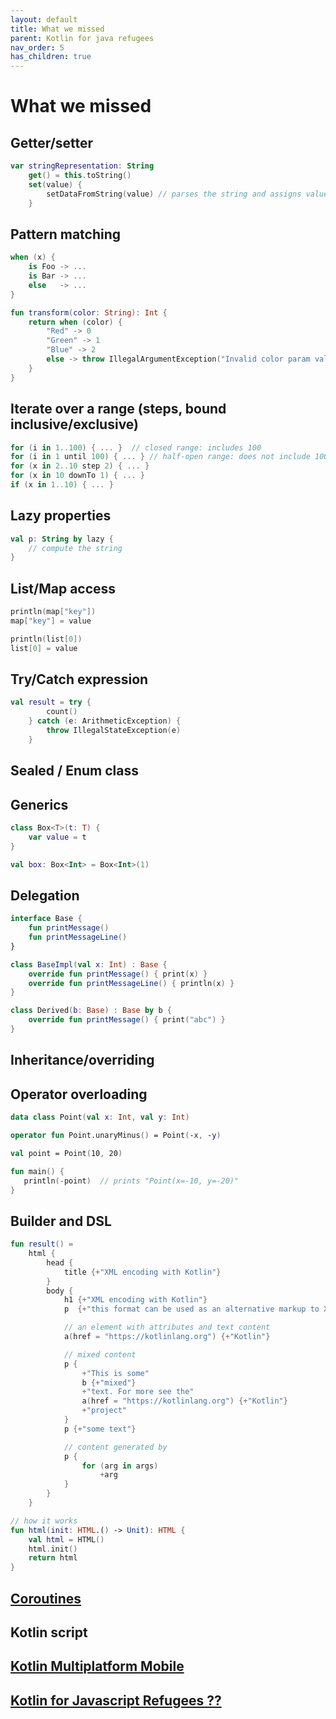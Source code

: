 ```yaml
---
layout: default
title: What we missed
parent: Kotlin for java refugees
nav_order: 5
has_children: true
---
```


# What we missed

## Getter/setter

```kotlin
var stringRepresentation: String
    get() = this.toString()
    set(value) {
        setDataFromString(value) // parses the string and assigns values to other properties
    }
```
## Pattern matching

```kotlin
when (x) {
    is Foo -> ...
    is Bar -> ...
    else   -> ...
}

fun transform(color: String): Int {
    return when (color) {
        "Red" -> 0
        "Green" -> 1
        "Blue" -> 2
        else -> throw IllegalArgumentException("Invalid color param value")
    }
}
```
## Iterate over a range (steps, bound inclusive/exclusive)

```kotlin
for (i in 1..100) { ... }  // closed range: includes 100
for (i in 1 until 100) { ... } // half-open range: does not include 100
for (x in 2..10 step 2) { ... }
for (x in 10 downTo 1) { ... }
if (x in 1..10) { ... }
```
## Lazy properties

```kotlin
val p: String by lazy {
    // compute the string
}
```
## List/Map access

```kotlin
println(map["key"])
map["key"] = value

println(list[0])
list[0] = value
```
## Try/Catch expression

```kotlin
val result = try {
        count()
    } catch (e: ArithmeticException) {
        throw IllegalStateException(e)
    }
```
## Sealed / Enum class
## Generics

```kotlin
class Box<T>(t: T) {
    var value = t
}

val box: Box<Int> = Box<Int>(1)
```
## Delegation

```kotlin
interface Base {
    fun printMessage()
    fun printMessageLine()
}

class BaseImpl(val x: Int) : Base {
    override fun printMessage() { print(x) }
    override fun printMessageLine() { println(x) }
}

class Derived(b: Base) : Base by b {
    override fun printMessage() { print("abc") }
}
```
## Inheritance/overriding
## Operator overloading

```kotlin
data class Point(val x: Int, val y: Int)

operator fun Point.unaryMinus() = Point(-x, -y)

val point = Point(10, 20)

fun main() {
   println(-point)  // prints "Point(x=-10, y=-20)"
}
```
## Builder and DSL

```kotlin
fun result() =
    html {
        head {
            title {+"XML encoding with Kotlin"}
        }
        body {
            h1 {+"XML encoding with Kotlin"}
            p  {+"this format can be used as an alternative markup to XML"}

            // an element with attributes and text content
            a(href = "https://kotlinlang.org") {+"Kotlin"}

            // mixed content
            p {
                +"This is some"
                b {+"mixed"}
                +"text. For more see the"
                a(href = "https://kotlinlang.org") {+"Kotlin"}
                +"project"
            }
            p {+"some text"}

            // content generated by
            p {
                for (arg in args)
                    +arg
            }
        }
    }

// how it works        
fun html(init: HTML.() -> Unit): HTML {
    val html = HTML()
    html.init()
    return html
}
```
## [Coroutines](https://kotlinlang.org/docs/coroutines-overview.html)
## Kotlin script
## [Kotlin Multiplatform Mobile](https://kotlinlang.org/lp/mobile/)
## [Kotlin for Javascript Refugees ??](https://kotlinlang.org/docs/js-overview.html)